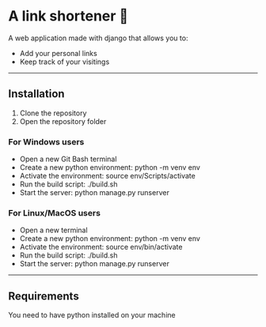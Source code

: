 <h1>A link shortener 🔗</h1>
<p>A web application made with django that allows you to:</p>
<ul>
  <li>Add your personal links</li>
  <li>Keep track of your visitings</li>
</ul>
<hr />
<h2>Installation</h2>
<ol>
  <li>Clone the repository</li>
  <li>Open the repository folder</li>
</ol>
<h3>For Windows users</h3>
<ul>
  <li>Open a new Git Bash terminal</li>
  <li>Create a new python environment: python -m venv env</li>
  <li>Activate the environment: source env/Scripts/activate</li>
  <li>Run the build script: ./build.sh</li>
  <li>Start the server: python manage.py runserver</li>
</ul>
<h3>For Linux/MacOS users</h3>
<ul>
  <li>Open a new terminal</li>
  <li>Create a new python environment: python -m venv env</li>
  <li>Activate the environment: source env/bin/activate</li>
  <li>Run the build script: ./build.sh</li>
  <li>Start the server: python manage.py runserver</li>
</ul>
<hr />
<h2>Requirements</h2>
<p>You need to have python installed on your machine</p>
